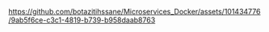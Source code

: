

https://github.com/botazitihssane/Microservices_Docker/assets/101434776/9ab5f6ce-c3c1-4819-b739-b958daab8763

